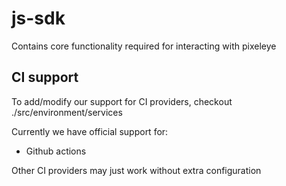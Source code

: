# js-sdk

Contains core functionality required for interacting with pixeleye

## CI support

To add/modify our support for CI providers, checkout ./src/environment/services

Currently we have official support for:

- Github actions

Other CI providers may just work without extra configuration
